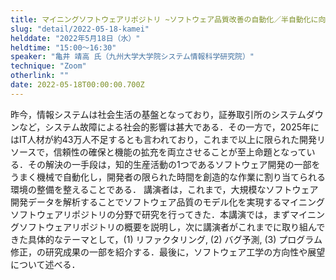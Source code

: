 ```yaml
---
title: マイニングソフトウェアリポジトリ ~ソフトウェア品質改善の自動化／半自動化に向けて~
slug: "detail/2022-05-18-kamei"
helddate: "2022年5月18日（水）"
heldtime: "15:00～16:30"
speaker: "亀井 靖高 氏（九州大学大学院システム情報科学研究院）"
technique: "Zoom"
otherlink: ""
date: 2022-05-18T00:00:00.700Z
---
```

昨今，情報システムは社会生活の基盤となっており，証券取引所のシステムダウンなど，システム故障による社会的影響は甚大である．その一方で，2025年にはIT人材が約43万人不足するとも言われており，これまで以上に限られた開発リソースで，信頼性の確保と機能の拡充を両立させることが至上命題となっている．その解決の一手段は，知的生産活動の1つであるソフトウェア開発の一部をうまく機械で自動化し，開発者の限られた時間を創造的な作業に割り当てられる環境の整備を整えることである． 講演者は，これまで，大規模なソフトウェア開発データを解析することでソフトウェア品質のモデル化を実現するマイニングソフトウェアリポジトリの分野で研究を行ってきた．本講演では，まずマイニングソフトウェアリポジトリの概要を説明し，次に講演者がこれまでに取り組んできた具体的なテーマとして，(1) リファクタリング, (2) バグ予測, (3) プログラム修正，の研究成果の一部を紹介する．最後に，ソフトウェア工学の方向性や展望について述べる．